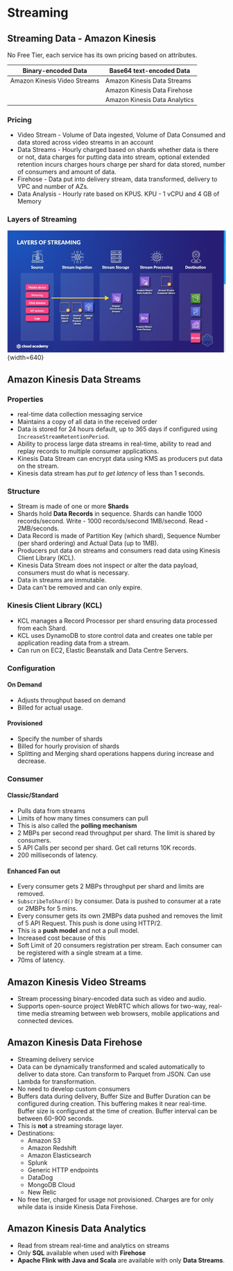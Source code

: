 # Streaming

## Streaming Data - Amazon Kinesis
No Free Tier, each service has its own pricing based on attributes.

| Binary-encoded Data | Base64 text-encoded Data |
| --------------------| -------------------------|
| Amazon Kinesis Video Streams | Amazon Kinesis Data Streams |
| | Amazon Kinesis Data Firehose|
| | Amazon Kinesis Data Analytics |

### Pricing
 * Video Stream - Volume of Data ingested, Volume of Data Consumed and data stored across video streams in an account
 * Data Streams - Hourly charged based on shards whether data is there or not, data charges for putting data into stream, optional extended retention incurs charges hours charge per shard for data stored, number of consumers and amount of data. 
 * Firehose -  Data put into delivery stream, data transformed, delivery to VPC and number of AZs. 
 * Data Analysis - Hourly rate based on KPUS. KPU - 1 vCPU and 4 GB of Memory

### Layers of Streaming
![Image title](../../images/LayersOfStreaming.png){width=640}

## Amazon Kinesis Data Streams
### Properties
 * real-time data collection messaging service
 * Maintains a copy of all data in the received order
 * Data is stored for 24 hours default, up to 365 days if configured using ```IncreaseStreamRetentionPeriod```.
 * Ability to process large data streams in real-time, ability to read and replay records to multiple consumer applications. 
 * Kinesis Data Stream can encrypt data using KMS as producers put data on the stream.
 * Kinesis data stream has *put to get latency* of less than 1 seconds.

### Structure
 * Stream is made of one or more **Shards**
 * Shards hold **Data Records** in sequence. Shards can handle 1000 records/second. Write - 1000 records/second 1MB/second. Read - 2MB/seconds. 
 * Data Record is made of Partition Key (which shard), Sequence Number (per shard ordering) and Actual Data (up to 1MB). 
 * Producers put data on streams and consumers read data using Kinesis Client Library (KCL).
 * Kinesis Data Stream does not inspect or alter the data payload, consumers must do what is necessary. 
 * Data in streams are immutable.
 * Data can't be removed and can only expire.
 

### Kinesis Client Library (KCL)
 * KCL manages a Record Processor per shard ensuring data processed from each Shard.
 * KCL uses DynamoDB to store control data and creates one table per application reading data from a stream.
 * Can run on EC2, Elastic Beanstalk and Data Centre Servers. 

### Configuration
#### On Demand
 * Adjusts throughput based on demand
 * Billed for actual usage. 

#### Provisioned
 * Specify the number of shards
 * Billed for hourly provision of shards
 * Splitting and Merging shard operations happens during increase and decrease.

### Consumer
#### Classic/Standard
 * Pulls data from streams
 * Limits of how many times consumers can pull
 * This is also called the **polling mechanism**
 * 2 MBPs per second read throughput per shard. The limit is shared by consumers. 
 * 5 API Calls per second per shard. Get call returns 10K records. 
 * 200 milliseconds of latency. 

#### Enhanced Fan out
 * Every consumer gets 2 MBPs throughput per shard and limits are removed. 
 * ```SubscribeToShard()``` by consumer. Data is pushed to consumer at a rate or 2MBPs for 5 mins. 
 * Every consumer gets its own 2MBPs data pushed and removes the limit of 5 API Request. This push is done using HTTP/2.
 * This is a **push model** and not a pull model. 
 * Increased cost because of this
 * Soft Limit of 20 consumers registration per stream. Each consumer can be registered with a single stream at a time. 
 * 70ms of latency.

## Amazon Kinesis Video Streams
 * Stream processing binary-encoded data such as video and audio. 
 * Supports open-source project WebRTC which allows for two-way, real-time media streaming between web browsers, mobile applications and connected devices. 


## Amazon Kinesis Data Firehose
 * Streaming delivery service
 * Data can be dynamically transformed and scaled automatically to deliver to data store. Can transform to Parquet from JSON. Can use Lambda for transformation.
 * No need to develop custom consumers
 * Buffers data during delivery, Buffer Size and Buffer Duration can be configured during creation. This buffering makes it near real-time. Buffer size is configured at the time of creation. Buffer interval can be between 60-900 seconds.
 * This is **not** a streaming storage layer.
 * Destinations:
    * Amazon S3
    * Amazon Redshift
    * Amazon Elasticsearch
    * Splunk
    * Generic HTTP endpoints
    * DataDog
    * MongoDB Cloud
    * New Relic
 * No free tier, charged for usage not provisioned. Charges are for only while data is inside Kinesis Data Firehose.

## Amazon Kinesis Data Analytics
 * Read from stream real-time and analytics on streams
 * Only **SQL** available when used with **Firehose**
 * **Apache Flink with Java and Scala** are available with only **Data Streams**.
 
  




